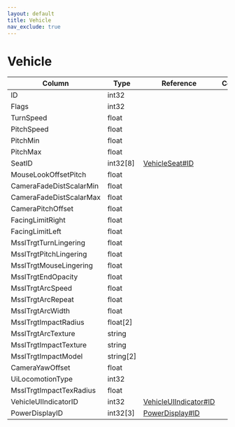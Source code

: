 ```yaml
---
layout: default
title: Vehicle
nav_exclude: true
---
```

# Vehicle

| Column | Type | Reference | Comment |
|--------|------|-----------|---------|
|ID|int32|||
|Flags|int32|||
|TurnSpeed|float|||
|PitchSpeed|float|||
|PitchMin|float|||
|PitchMax|float|||
|SeatID|int32[8]|[VehicleSeat#ID](VehicleSeat)||
|MouseLookOffsetPitch|float|||
|CameraFadeDistScalarMin|float|||
|CameraFadeDistScalarMax|float|||
|CameraPitchOffset|float|||
|FacingLimitRight|float|||
|FacingLimitLeft|float|||
|MsslTrgtTurnLingering|float|||
|MsslTrgtPitchLingering|float|||
|MsslTrgtMouseLingering|float|||
|MsslTrgtEndOpacity|float|||
|MsslTrgtArcSpeed|float|||
|MsslTrgtArcRepeat|float|||
|MsslTrgtArcWidth|float|||
|MsslTrgtImpactRadius|float[2]|||
|MsslTrgtArcTexture|string|||
|MsslTrgtImpactTexture|string|||
|MsslTrgtImpactModel|string[2]|||
|CameraYawOffset|float|||
|UiLocomotionType|int32|||
|MsslTrgtImpactTexRadius|float|||
|VehicleUIIndicatorID|int32|[VehicleUIIndicator#ID](VehicleUIIndicator)||
|PowerDisplayID|int32[3]|[PowerDisplay#ID](PowerDisplay)||

